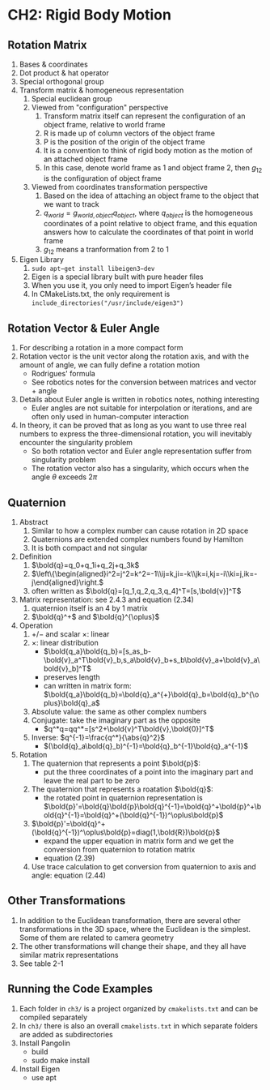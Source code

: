 # CH2: Rigid Body Motion

## Rotation Matrix

1. Bases & coordinates
2. Dot product & hat operator
3. Special orthogonal group
4. Transform matrix & homogeneous representation
   1. Special euclidean group
   2. Viewed from "configuration" perspective
      1. Transform matrix itself can represent the configuration of an object frame, relative to world frame
      2. R is made up of column vectors of the object frame
      3. P is the position of the origin of the object frame
      4. It is a convention to think of rigid body motion as the motion of an attached object frame
      5. In this case, denote world frame as 1 and object frame 2, then $g_{12}$ is the configuration of object frame
   3. Viewed from coordinates transformation perspective
      1. Based on the idea of attaching an object frame to the object that we want to track
      2. $q_{world}=g_{world,object}q_{object}$, where $q_{object}$ is the homogeneous coordinates of a point relative to object frame, and this equation answers how to calculate the coordinates of that point in world frame
      3. $g_{12}$ means a tranformation from 2 to 1
5. Eigen Library
   1. `sudo apt−get install libeigen3−dev`
   2. Eigen is a special library built with pure header files
   3. When you use it, you only need to import Eigen’s header file
   4. In CMakeLists.txt, the only requirement is `include_directories("/usr/include/eigen3")`

## Rotation Vector & Euler Angle

1. For describing a rotation in a more compact form
2. Rotation vector is the unit vector along the rotation axis, and with the amount of angle, we can fully define a rotation motion
   * Rodrigues' formula
   * See robotics notes for the conversion between matrices and vector + angle
3. Details about Euler angle is written in robotics notes, nothing interesting
   * Euler angles are not suitable for interpolation or iterations, and are often only used in human-computer interaction
4. In theory, it can be proved that as long as you want to use three real numbers to express the three-dimensional rotation, you will inevitably encounter the singularity problem
   * So both rotation vector and Euler angle representation suffer from singularity problem
   * The rotation vector also has a singularity, which occurs when the angle $\theta$ exceeds $2\pi$

## Quaternion

1. Abstract
   1. Similar to how a complex number can cause rotation in 2D space
   2. Quaternions are extended complex numbers found by Hamilton
   3. It is both compact and not singular
2. Definition
   1. $\bold{q}=q_0+q_1i+q_2j+q_3k$
   2. $\left\{\begin{aligned}i^2=j^2=k^2=-1\\ij=k,ji=-k\\jk=i,kj=-i\\ki=j,ik=-j\end{aligned}\right.$ 
   3. often written as $\bold{q}=[q_1,q_2,q_3,q_4]^T=[s,\bold{v}]^T$
3. Matrix representation: see 2.4.3 and equation (2.34)
   1. quaternion itself is an 4 by 1 matrix
   2. $\bold{q}^+$ and $\bold{q}^{\oplus}$
4. Operation
   1. $+/-$ and scalar $\times$: linear
   2. $\times$: linear distribution
      * $\bold{q_a}\bold{q_b}=[s_as_b-\bold{v}_a^T\bold{v}_b,s_a\bold{v}_b+s_b\bold{v}_a+\bold{v}_a\bold{v}_b]^T$
      * preserves length
      * can written in matrix form: $\bold{q_a}\bold{q_b}=\bold{q}_a^{+}\bold{q}_b=\bold{q}_b^{\oplus}\bold{q}_a$
   3. Absolute value: the same as other complex numbers
   4. Conjugate: take the imaginary part as the opposite
      * $q^*q=qq^*=[s^2+\bold{v}^T\bold{v},\bold{0}]^T$
   5. Inverse: $q^{-1}=\frac{q^*}{\abs{q}^2}$
      * $(\bold{q}_a\bold{q}_b)^{-1}=\bold{q}_b^{-1}\bold{q}_a^{-1}$
5. Rotation
   1. The quaternion that represents a point $\bold{p}$:
      * put the three coordinates of a point into the imaginary part and leave the real part to be zero
   2. The quaternion that represents a roatation $\bold{q}$:
      * the rotated point in quaternion representation is $\bold{p}'=\bold{q}\bold{p}\bold{q}^{-1}=\bold{q}^+\bold{p}^+\bold{q}^{-1}=\bold{q}^+(\bold{q}^{-1})^\oplus\bold{p}$
   3. $\bold{p}'=\bold{q}^+(\bold{q}^{-1})^\oplus\bold{p}=diag(1,\bold{R})\bold{p}$
      * expand the upper equation in matrix form and we get the conversion from quaternion to rotation matrix
      * equation (2.39)
   4. Use trace calculation to get conversion from quaternion to axis and angle: equation (2.44)

## Other Transformations

1. In addition to the Euclidean transformation, there are several other transformations in the 3D space, where the Euclidean is the simplest. Some of them are related to camera geometry
2. The other transformations will change their shape, and they all have similar matrix representations
3. See table 2-1

## Running the Code Examples

1. Each folder in `ch3/` is a project organized by `cmakelists.txt` and can be compiled separately
2. In `ch3/` there is also an overall `cmakelists.txt` in which separate folders are added as subdirectories
3. Install Pangolin
   * build
   * sudo make install
4. Install Eigen
   * use apt
